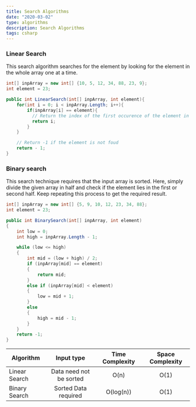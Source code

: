 ```yaml
---
title: Search Algorithms
date: "2020-03-02"
type: algorithms
description: Search Algorithms
tags: csharp
---
```


### Linear Search

This search algorithm searches for the element by looking for the element in the whole array one at a time.

```csharp
int[] inpArray = new int[] {10, 5, 12, 34, 88, 23, 9};
int element = 23;

public int LinearSearch(int[] inpArray, int element){
    for(int i = 0; i < inpArray.Length; i++){
        if(inpArray[i] == element){
          // Return the index of the first occurence of the element in the array
          return i;
        }
    }

    // Return -1 if the element is not foud
    return - 1;
}
```

### Binary search

This search technique requires that the input array is sorted. Here, simply divide the given array in half and check if the element lies in the first or second half. Keep repeating this process to get the required result.

```csharp
int[] inpArray = new int[] {5, 9, 10, 12, 23, 34, 88};
int element = 23;

public int BinarySearch(int[] inpArray, int element)
{
    int low = 0;
    int high = inpArray.Length - 1;

    while (low <= high)
    {
        int mid = (low + high) / 2;
        if (inpArray[mid] == element)
        {
            return mid;
        }
        else if (inpArray[mid] < element)
        {
            low = mid + 1;
        }
        else
        {
            high = mid - 1;
        }
    }
    return -1;
}
```

| Algorithm | Input type | Time Complexity | Space Complexity |
| ------------- |:-------------:|:-------------:|:-----:|
| Linear Search | Data need not be sorted | O(n) | O(1) |
| Binary Search | Sorted Data required | O(log(n)) | O(1) |
